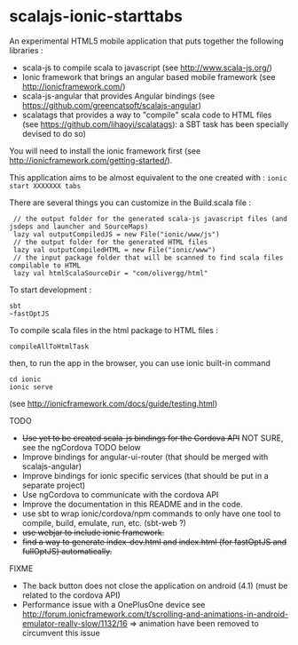 scalajs-ionic-starttabs
==================

An experimental HTML5 mobile application that puts together the following libraries :
- scala-js to compile scala to javascript (see http://www.scala-js.org/)
- Ionic framework that brings an angular based mobile framework (see http://ionicframework.com/)
- scala-js-angular that provides Angular bindings (see https://github.com/greencatsoft/scalajs-angular)
- scalatags that provides a way to "compile" scala code to HTML files (see https://github.com/lihaoyi/scalatags): a SBT task has been specially devised to do so)

You will need to install the ionic framework first (see http://ionicframework.com/getting-started/).

This application aims to be almost equivalent to the one created with : ```ionic start XXXXXXX tabs```

There are several things you can customize in the Build.scala file :
```
 // the output folder for the generated scala-js javascript files (and jsdeps and launcher and SourceMaps)
 lazy val outputCompiledJS = new File("ionic/www/js")
 // the output folder for the generated HTML files
 lazy val outputCompiledHTML = new File("ionic/www")
 // the input package folder that will be scanned to find scala files compilable to HTML
 lazy val htmlScalaSourceDir = "com/olivergg/html"
```

To start development :

```
sbt 
~fastOptJS
```

To compile scala files in the html package to HTML files :
```
compileAllToHtmlTask
```

then, to run the app in the browser, you can use ionic built-in command
```
cd ionic
ionic serve
```
(see http://ionicframework.com/docs/guide/testing.html)

TODO

- ~~Use yet to be created scala-js bindings for the Cordova API~~ NOT SURE, see the ngCordova TODO below
- Improve bindings for angular-ui-router (that should be merged with scalajs-angular)
- Improve bindings for ionic specific services (that should be put in a separate project)
- Use ngCordova to communicate with the cordova API
- Improve the documentation in this README and in the code.
- use sbt to wrap ionic/cordova/npm commands to only have one tool to compile, build, emulate, run, etc. (sbt-web ?)
- ~~use webjar to include ionic framework.~~
- ~~find a way to generate index-dev.html and index.html (for fastOptJS and fullOptJS) automatically.~~

FIXME 
- The back button does not close the application on android (4.1) (must be related to the cordova API)
- Performance issue with a OnePlusOne device see http://forum.ionicframework.com/t/scrolling-and-animations-in-android-emulator-really-slow/1132/16 => animation have been removed to circumvent this issue
